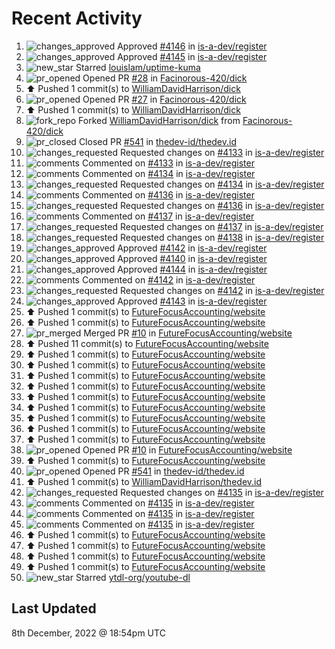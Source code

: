 # Recent Activity

<!--RECENT_ACTIVITY:start-->
1. ![changes_approved](https://cdn.jsdelivr.net/gh/Readme-Workflows/Readme-Icons@main/icons/octicons/ApprovedChanges.svg) Approved [#4146](https://github.com/is-a-dev/register/pull/4146#pullrequestreview-1209925915) in [is-a-dev/register](https://github.com/is-a-dev/register)
2. ![changes_approved](https://cdn.jsdelivr.net/gh/Readme-Workflows/Readme-Icons@main/icons/octicons/ApprovedChanges.svg) Approved [#4145](https://github.com/is-a-dev/register/pull/4145#pullrequestreview-1209925290) in [is-a-dev/register](https://github.com/is-a-dev/register)
3. ![new_star](https://cdn.jsdelivr.net/gh/Readme-Workflows/Readme-Icons@main/icons/octicons/StarredRepositoryYellow.svg) Starred [louislam/uptime-kuma](https://github.com/louislam/uptime-kuma)
4. ![pr_opened](https://cdn.jsdelivr.net/gh/Readme-Workflows/Readme-Icons@main/icons/octicons/PullRequestOpened.svg) Opened PR [#28](https://github.com/Facinorous-420/dick/pull/28) in [Facinorous-420/dick](https://github.com/Facinorous-420/dick)
5. ⬆️ Pushed 1 commit(s) to [WilliamDavidHarrison/dick](https://github.com/WilliamDavidHarrison/dick)
6. ![pr_opened](https://cdn.jsdelivr.net/gh/Readme-Workflows/Readme-Icons@main/icons/octicons/PullRequestOpened.svg) Opened PR [#27](https://github.com/Facinorous-420/dick/pull/27) in [Facinorous-420/dick](https://github.com/Facinorous-420/dick)
7. ⬆️ Pushed 1 commit(s) to [WilliamDavidHarrison/dick](https://github.com/WilliamDavidHarrison/dick)
8. ![fork_repo](https://cdn.jsdelivr.net/gh/Readme-Workflows/Readme-Icons@main/icons/octicons/ForkedRepository.svg) Forked [WilliamDavidHarrison/dick](https://github.com/WilliamDavidHarrison/dick) from [Facinorous-420/dick](https://github.com/Facinorous-420/dick)
9. ![pr_closed](https://cdn.jsdelivr.net/gh/Readme-Workflows/Readme-Icons@main/icons/octicons/PullRequestClosed.svg) Closed PR [#541](https://github.com/thedev-id/thedev.id/pull/541) in [thedev-id/thedev.id](https://github.com/thedev-id/thedev.id)
10. ![changes_requested](https://cdn.jsdelivr.net/gh/Readme-Workflows/Readme-Icons@main/icons/octicons/RequestedChanges.svg) Requested changes on [#4133](https://github.com/is-a-dev/register/pull/4133#pullrequestreview-1209510780) in [is-a-dev/register](https://github.com/is-a-dev/register)
11. ![comments](https://cdn.jsdelivr.net/gh/Readme-Workflows/Readme-Icons@main/icons/octicons/Comment.svg) Commented on [#4133](https://github.com/is-a-dev/register/pull/4133#discussion_r1042965077) in [is-a-dev/register](https://github.com/is-a-dev/register)
12. ![comments](https://cdn.jsdelivr.net/gh/Readme-Workflows/Readme-Icons@main/icons/octicons/Comment.svg) Commented on [#4134](https://github.com/is-a-dev/register/pull/4134#discussion_r1042964763) in [is-a-dev/register](https://github.com/is-a-dev/register)
13. ![changes_requested](https://cdn.jsdelivr.net/gh/Readme-Workflows/Readme-Icons@main/icons/octicons/RequestedChanges.svg) Requested changes on [#4134](https://github.com/is-a-dev/register/pull/4134#pullrequestreview-1209510341) in [is-a-dev/register](https://github.com/is-a-dev/register)
14. ![comments](https://cdn.jsdelivr.net/gh/Readme-Workflows/Readme-Icons@main/icons/octicons/Comment.svg) Commented on [#4136](https://github.com/is-a-dev/register/pull/4136#discussion_r1042959401) in [is-a-dev/register](https://github.com/is-a-dev/register)
15. ![changes_requested](https://cdn.jsdelivr.net/gh/Readme-Workflows/Readme-Icons@main/icons/octicons/RequestedChanges.svg) Requested changes on [#4136](https://github.com/is-a-dev/register/pull/4136#pullrequestreview-1209502213) in [is-a-dev/register](https://github.com/is-a-dev/register)
16. ![comments](https://cdn.jsdelivr.net/gh/Readme-Workflows/Readme-Icons@main/icons/octicons/Comment.svg) Commented on [#4137](https://github.com/is-a-dev/register/pull/4137#discussion_r1042958047) in [is-a-dev/register](https://github.com/is-a-dev/register)
17. ![changes_requested](https://cdn.jsdelivr.net/gh/Readme-Workflows/Readme-Icons@main/icons/octicons/RequestedChanges.svg) Requested changes on [#4137](https://github.com/is-a-dev/register/pull/4137#pullrequestreview-1209500140) in [is-a-dev/register](https://github.com/is-a-dev/register)
18. ![changes_requested](https://cdn.jsdelivr.net/gh/Readme-Workflows/Readme-Icons@main/icons/octicons/RequestedChanges.svg) Requested changes on [#4138](https://github.com/is-a-dev/register/pull/4138#pullrequestreview-1209499359) in [is-a-dev/register](https://github.com/is-a-dev/register)
19. ![changes_approved](https://cdn.jsdelivr.net/gh/Readme-Workflows/Readme-Icons@main/icons/octicons/ApprovedChanges.svg) Approved [#4142](https://github.com/is-a-dev/register/pull/4142#pullrequestreview-1209497571) in [is-a-dev/register](https://github.com/is-a-dev/register)
20. ![changes_approved](https://cdn.jsdelivr.net/gh/Readme-Workflows/Readme-Icons@main/icons/octicons/ApprovedChanges.svg) Approved [#4140](https://github.com/is-a-dev/register/pull/4140#pullrequestreview-1209495472) in [is-a-dev/register](https://github.com/is-a-dev/register)
21. ![changes_approved](https://cdn.jsdelivr.net/gh/Readme-Workflows/Readme-Icons@main/icons/octicons/ApprovedChanges.svg) Approved [#4144](https://github.com/is-a-dev/register/pull/4144#pullrequestreview-1209495203) in [is-a-dev/register](https://github.com/is-a-dev/register)
22. ![comments](https://cdn.jsdelivr.net/gh/Readme-Workflows/Readme-Icons@main/icons/octicons/Comment.svg) Commented on [#4142](https://github.com/is-a-dev/register/pull/4142#discussion_r1042954407) in [is-a-dev/register](https://github.com/is-a-dev/register)
23. ![changes_requested](https://cdn.jsdelivr.net/gh/Readme-Workflows/Readme-Icons@main/icons/octicons/RequestedChanges.svg) Requested changes on [#4142](https://github.com/is-a-dev/register/pull/4142#pullrequestreview-1209494857) in [is-a-dev/register](https://github.com/is-a-dev/register)
24. ![changes_approved](https://cdn.jsdelivr.net/gh/Readme-Workflows/Readme-Icons@main/icons/octicons/ApprovedChanges.svg) Approved [#4143](https://github.com/is-a-dev/register/pull/4143#pullrequestreview-1209494370) in [is-a-dev/register](https://github.com/is-a-dev/register)
25. ⬆️ Pushed 1 commit(s) to [FutureFocusAccounting/website](https://github.com/FutureFocusAccounting/website)
26. ⬆️ Pushed 1 commit(s) to [FutureFocusAccounting/website](https://github.com/FutureFocusAccounting/website)
27. ![pr_merged](https://cdn.jsdelivr.net/gh/Readme-Workflows/Readme-Icons@main/icons/octicons/PullRequestMerged.svg) Merged PR [#10](https://github.com/FutureFocusAccounting/website/pull/10) in [FutureFocusAccounting/website](https://github.com/FutureFocusAccounting/website)
28. ⬆️ Pushed 11 commit(s) to [FutureFocusAccounting/website](https://github.com/FutureFocusAccounting/website)
29. ⬆️ Pushed 1 commit(s) to [FutureFocusAccounting/website](https://github.com/FutureFocusAccounting/website)
30. ⬆️ Pushed 1 commit(s) to [FutureFocusAccounting/website](https://github.com/FutureFocusAccounting/website)
31. ⬆️ Pushed 1 commit(s) to [FutureFocusAccounting/website](https://github.com/FutureFocusAccounting/website)
32. ⬆️ Pushed 1 commit(s) to [FutureFocusAccounting/website](https://github.com/FutureFocusAccounting/website)
33. ⬆️ Pushed 1 commit(s) to [FutureFocusAccounting/website](https://github.com/FutureFocusAccounting/website)
34. ⬆️ Pushed 1 commit(s) to [FutureFocusAccounting/website](https://github.com/FutureFocusAccounting/website)
35. ⬆️ Pushed 1 commit(s) to [FutureFocusAccounting/website](https://github.com/FutureFocusAccounting/website)
36. ⬆️ Pushed 1 commit(s) to [FutureFocusAccounting/website](https://github.com/FutureFocusAccounting/website)
37. ⬆️ Pushed 1 commit(s) to [FutureFocusAccounting/website](https://github.com/FutureFocusAccounting/website)
38. ![pr_opened](https://cdn.jsdelivr.net/gh/Readme-Workflows/Readme-Icons@main/icons/octicons/PullRequestOpened.svg) Opened PR [#10](https://github.com/FutureFocusAccounting/website/pull/10) in [FutureFocusAccounting/website](https://github.com/FutureFocusAccounting/website)
39. ⬆️ Pushed 1 commit(s) to [FutureFocusAccounting/website](https://github.com/FutureFocusAccounting/website)
40. ![pr_opened](https://cdn.jsdelivr.net/gh/Readme-Workflows/Readme-Icons@main/icons/octicons/PullRequestOpened.svg) Opened PR [#541](https://github.com/thedev-id/thedev.id/pull/541) in [thedev-id/thedev.id](https://github.com/thedev-id/thedev.id)
41. ⬆️ Pushed 1 commit(s) to [WilliamDavidHarrison/thedev.id](https://github.com/WilliamDavidHarrison/thedev.id)
42. ![changes_requested](https://cdn.jsdelivr.net/gh/Readme-Workflows/Readme-Icons@main/icons/octicons/RequestedChanges.svg) Requested changes on [#4135](https://github.com/is-a-dev/register/pull/4135#pullrequestreview-1209379305) in [is-a-dev/register](https://github.com/is-a-dev/register)
43. ![comments](https://cdn.jsdelivr.net/gh/Readme-Workflows/Readme-Icons@main/icons/octicons/Comment.svg) Commented on [#4135](https://github.com/is-a-dev/register/pull/4135#discussion_r1042868901) in [is-a-dev/register](https://github.com/is-a-dev/register)
44. ![comments](https://cdn.jsdelivr.net/gh/Readme-Workflows/Readme-Icons@main/icons/octicons/Comment.svg) Commented on [#4135](https://github.com/is-a-dev/register/pull/4135#discussion_r1042868731) in [is-a-dev/register](https://github.com/is-a-dev/register)
45. ![comments](https://cdn.jsdelivr.net/gh/Readme-Workflows/Readme-Icons@main/icons/octicons/Comment.svg) Commented on [#4135](https://github.com/is-a-dev/register/pull/4135#discussion_r1042868496) in [is-a-dev/register](https://github.com/is-a-dev/register)
46. ⬆️ Pushed 1 commit(s) to [FutureFocusAccounting/website](https://github.com/FutureFocusAccounting/website)
47. ⬆️ Pushed 1 commit(s) to [FutureFocusAccounting/website](https://github.com/FutureFocusAccounting/website)
48. ⬆️ Pushed 1 commit(s) to [FutureFocusAccounting/website](https://github.com/FutureFocusAccounting/website)
49. ⬆️ Pushed 1 commit(s) to [FutureFocusAccounting/website](https://github.com/FutureFocusAccounting/website)
50. ![new_star](https://cdn.jsdelivr.net/gh/Readme-Workflows/Readme-Icons@main/icons/octicons/StarredRepositoryYellow.svg) Starred [ytdl-org/youtube-dl](https://github.com/ytdl-org/youtube-dl)
<!--RECENT_ACTIVITY:end-->

## Last Updated
<!--RECENT_ACTIVITY:last_update-->
8th December, 2022 @ 18:54pm UTC
<!--RECENT_ACTIVITY:last_update_end-->
